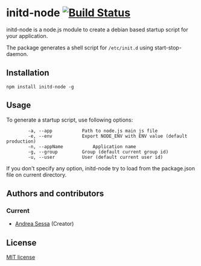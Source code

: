 initd-node [![Build Status](https://travis-ci.org/asessa/initd-node.png)](https://travis-ci.org/asessa/initd-node)
==========

initd-node is a node.js module to create a debian based startup script for your application.

The package generates a shell script for `/etc/init.d` using start-stop-daemon.

Installation
------------

`npm install initd-node -g`

Usage
-----

To generate a startup script, use following options:

			-a, --app			Path to node.js main js file
			-e, --env			Export NODE_ENV with ENV value (default production)
			-n, --appName			Application name
			-g, --group			Group (default current group id)
			-u, --user			User (default current user id)

If you don't specify any option, initd-node try to load from the package.json file on current directory.

Authors and contributors
------------------------
### Current
* [Andrea Sessa][] (Creator)

[Andrea Sessa]: https://plus.google.com/+AndreaSessa


License
-------
[MIT license](http://www.opensource.org/licenses/Mit)